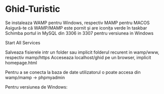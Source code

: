 # Ghid-Turistic

Se instaleaza WAMP pentru Windows, respectiv MAMP pentru MACOS
Asigură-te că WAMP/MAMP este pornit și are iconița verde în taskbar
Schimba portul in MySQL din 3306 in 3307 pentru versiunea in Windows

Start All Services

Salveaza fisierele intr un folder sau implicit folderul recurent in wamp/www, respectiv mamp/https
Acceseaza localhost/ghid pe un browser, implicit homepage.html


<p>Pentru a se conecta la baza de date utilizatorul o poate accesa din wamp/mamp -> phpmyadmin</p>
Pentru versiunea de Windows:
